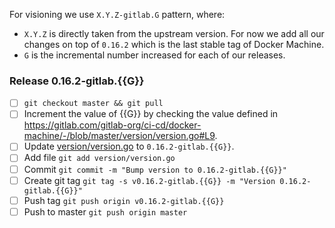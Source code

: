 For visioning we use `X.Y.Z-gitlab.G` pattern, where:

- `X.Y.Z` is directly taken from the upstream version. For now we add
  all our changes on top of `0.16.2` which is the last stable tag of
  Docker Machine.
- `G` is the incremental number increased for each of our releases.

### Release 0.16.2-gitlab.{{G}}

- [ ] `git checkout master && git pull`
- [ ] Increment the value of {{G}} by checking the value defined in https://gitlab.com/gitlab-org/ci-cd/docker-machine/-/blob/master/version/version.go#L9.
- [ ] Update [version/version.go](https://gitlab.com/gitlab-org/ci-cd/docker-machine/-/blob/93376765782dc284064f3e4ccf87d8500e983888/version/version.go#L9) to `0.16.2-gitlab.{{G}}`.
- [ ] Add file `git add version/version.go`
- [ ] Commit `git commit -m "Bump version to 0.16.2-gitlab.{{G}}"`
- [ ] Create git tag `git tag -s v0.16.2-gitlab.{{G}} -m "Version 0.16.2-gitlab.{{G}}"`
- [ ] Push tag `git push origin v0.16.2-gitlab.{{G}}`
- [ ] Push to master `git push origin master`
